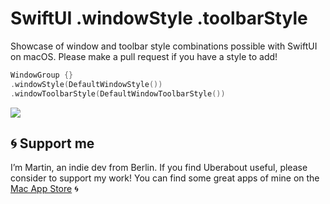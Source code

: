 # SwiftUI .windowStyle .toolbarStyle

Showcase of window and toolbar style combinations possible with SwiftUI on macOS. Please make a pull request if you have a style to add!

```swift
WindowGroup {}
.windowStyle(DefaultWindowStyle())
.windowToolbarStyle(DefaultWindowToolbarStyle())
```

![](1-1.png)

## 🌀 Support me
I’m Martin, an indie dev from Berlin. If you find Uberabout useful, please consider to support my work! You can find some great apps of mine on the [Mac App Store](https://apps.apple.com/developer/id955848754) 🌀
